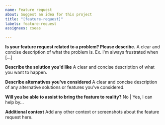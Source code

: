 ```yaml
---
name: Feature request
about: Suggest an idea for this project
title: "[feature-request]"
labels: feature-request
assignees: cseas

---
```


**Is your feature request related to a problem? Please describe.**
A clear and concise description of what the problem is. Ex. I'm always frustrated when [...]

**Describe the solution you'd like**
A clear and concise description of what you want to happen.

**Describe alternatives you've considered**
A clear and concise description of any alternative solutions or features you've considered.

**Will you be able to assist to bring the feature to reality?**
No | Yes, I can help by...

**Additional context**
Add any other context or screenshots about the feature request here.
